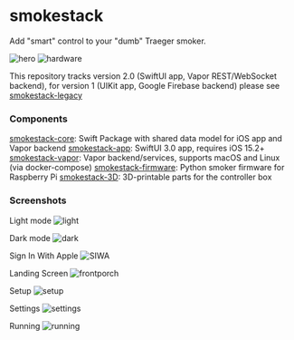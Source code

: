 # smokestack

Add "smart" control to your "dumb" Traeger smoker.

![hero](https://smokestack.magnolialogic.net/img/smoker.png)
![hardware](https://smokestack.magnolialogic.net/img/3D.png)

This repository tracks version 2.0 (SwiftUI app, Vapor REST/WebSocket backend), for version 1 (UIKit app, Google Firebase backend) please see [smokestack-legacy](https://www.github.com/magnolialogic/smokestack-legacy)

### Components
[smokestack-core](https://github.com/magnolialogic/smokestack-core): Swift Package with shared data model for iOS app and Vapor backend
[smokestack-app](https://github.com/magnolialogic/smokestack-app): SwiftUI 3.0 app, requires iOS 15.2+
[smokestack-vapor](https://github.com/magnolialogic/smokestack-vapor): Vapor backend/services, supports macOS and Linux (via docker-compose)
[smokestack-firmware](https://github.com/magnolialogic/smokestack-firmware): Python smoker firmware for Raspberry Pi
[smokestack-3D](https://github.com/magnolialogic/smokestack-3D): 3D-printable parts for the controller box

### Screenshots

Light mode
![light](https://smokestack.magnolialogic.net/img/hero_light.png)

Dark mode
![dark](https://smokestack.magnolialogic.net/img/hero_dark.png)

Sign In With Apple
![SIWA](https://smokestack.magnolialogic.net/img/SIWA.png)

Landing Screen
![frontporch](https://smokestack.magnolialogic.net/img/landing_page.png)

Setup
![setup](https://smokestack.magnolialogic.net/img/setup.png)

Settings
![settings](https://smokestack.magnolialogic.net/img/settings.png)

Running
![running](https://smokestack.magnolialogic.net/img/running.png)
